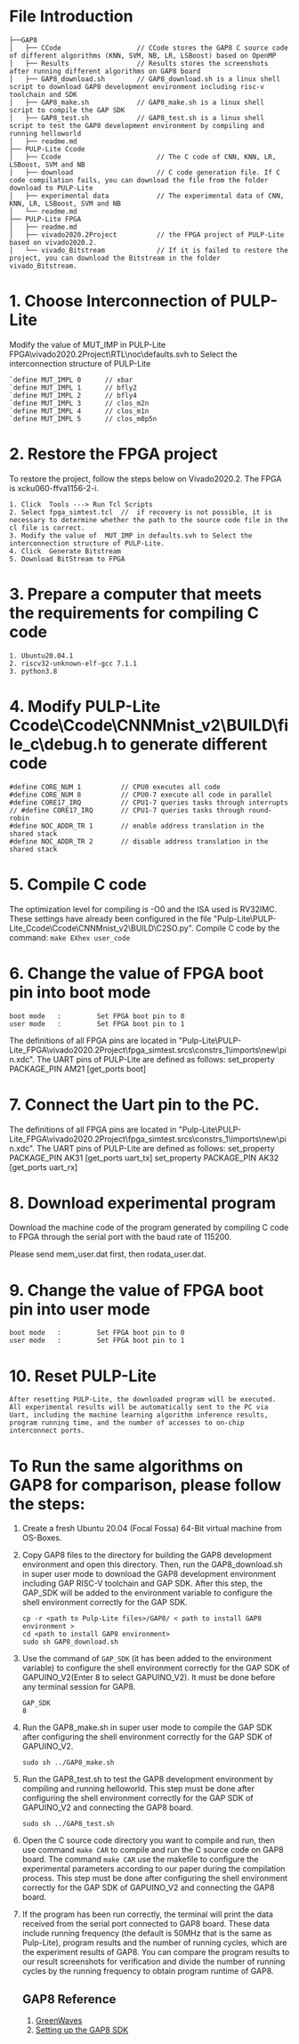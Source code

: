 # File Introduction
    ├──GAP8
    │   ├── CCode                   // CCode stores the GAP8 C source code of different algorithms (KNN, SVM, NB, LR, LSBoost) based on OpenMP
    │   ├── Results                 // Results stores the screenshots after running different algorithms on GAP8 board
    │   ├── GAP8_download.sh        // GAP8_download.sh is a linux shell script to download GAP8 development environment including risc-v toolchain and SDK
    │   ├── GAP8_make.sh            // GAP8_make.sh is a linux shell script to compile the GAP SDK
    │   ├── GAP8_test.sh            // GAP8_test.sh is a linux shell script to test the GAP8 development environment by compiling and running helloworld
    │   ├── readme.md
    ├── PULP-Lite Ccode
    │   ├── Ccode                        // The C code of CNN, KNN, LR, LSBoost, SVM and NB
    │   ├── download                     // C code generation file. If C code compilation fails, you can download the file from the folder download to PULP-Lite
    │   ├── experimental data            // The experimental data of CNN, KNN, LR, LSBoost, SVM and NB
    │   └── readme.md
    ├── PULP-Lite FPGA
    │   ├── readme.md 
    │   ├── vivado2020.2Project          // the FPGA project of PULP-Lite based on vivado2020.2.
    │   └── vivado_Bitstream             // If it is failed to restore the project, you can download the Bitstream in the folder vivado_Bitstream.


# 1. Choose Interconnection of PULP-Lite

Modify the value of  MUT_IMP in PULP-Lite FPGA\vivado2020.2Project\RTL\noc\defaults.svh to Select the interconnection structure of PULP-Lite 

    `define MUT_IMPL 0      // xbar
    `define MUT_IMPL 1      // bfly2
    `define MUT_IMPL 2      // bfly4
    `define MUT_IMPL 3      // clos_m2n
    `define MUT_IMPL 4      // clos_m1n
    `define MUT_IMPL 5      // clos_m0p5n

# 2. Restore the FPGA project
To restore the project, follow the steps below on Vivado2020.2.
The FPGA is xcku060-ffva1156-2-i.
   
    1. Click  Tools ---> Run Tcl Scripts
    2. Select fpga_simtest.tcl  //  if recovery is not possible, it is necessary to determine whether the path to the source code file in the cl file is correct.
    3. Modify the value of  MUT_IMP in defaults.svh to Select the interconnection structure of PULP-Lite. 
    4. Click  Generate Bitstream
    5. Download BitStream to FPGA

# 3. Prepare a computer that meets the requirements for compiling C code
    1. Ubuntu20.04.1
    2. riscv32-unknown-elf-gcc 7.1.1
    3. python3.8

# 4. Modify PULP-Lite Ccode\Ccode\CNNMnist_v2\BUILD\file_c\debug.h to generate different code

    #define CORE_NUM 1          // CPU0 executes all code
    #define CORE_NUM 8          // CPU0-7 execute all code in parallel
    #define CORE17_IRQ          // CPU1-7 queries tasks through interrupts
    // #define CORE17_IRQ       // CPU1-7 queries tasks through round-robin
    #define NOC_ADDR_TR 1       // enable address translation in the shared stack
    #define NOC_ADDR_TR 2       // disable address translation in the shared stack


# 5. Compile C code 
The optimization level for compiling is -O0 and the ISA used is RV32IMC. These settings have already been configured in the file "Pulp-Lite\PULP-Lite_Ccode\Ccode\CNNMnist_v2\BUILD\C2SO.py".
Compile C code by the command: 
    ```
    make EXhex user_code
    ```

# 6. Change the value of FPGA boot pin into boot mode
    boot mode   :         Set FPGA boot pin to 0
    user mode   :         Set FPGA boot pin to 1
The definitions of all FPGA pins are located in "Pulp-Lite\PULP-Lite_FPGA\vivado2020.2Project\fpga_simtest.srcs\constrs_1\imports\new\pin.xdc". The UART pins of PULP-Lite are defined as follows:
set_property PACKAGE_PIN AM21 [get_ports boot]
# 7. Connect the Uart pin to the PC. 
The definitions of all FPGA pins are located in "Pulp-Lite\PULP-Lite_FPGA\vivado2020.2Project\fpga_simtest.srcs\constrs_1\imports\new\pin.xdc". The UART pins of PULP-Lite are defined as follows:
    set_property PACKAGE_PIN AK31 [get_ports uart_tx]
    set_property PACKAGE_PIN AK32 [get_ports uart_rx]

# 8. Download experimental program 
Download the machine code of the program generated by compiling C code to FPGA through the serial port with the baud rate of 115200. 

Please send mem_user.dat first, then rodata_user.dat.

# 9. Change the value of FPGA boot pin into user mode
    boot mode   :         Set FPGA boot pin to 0
    user mode   :         Set FPGA boot pin to 1

# 10. Reset PULP-Lite
    After resetting PULP-Lite, the downloaded program will be executed. All experimental results will be automatically sent to the PC via Uart, including the machine learning algorithm inference results, program running time, and the number of accesses to on-chip interconnect ports.


# To Run the same algorithms on GAP8 for comparison, please follow the steps:

1. Create a fresh Ubuntu 20.04 (Focal Fossa) 64-Bit virtual machine from OS-Boxes.

2. Copy GAP8 files to the directory for building the GAP8 development environment and open this directory. Then, run the GAP8_download.sh in super user mode to download the GAP8 development environment including GAP RISC-V toolchain and GAP SDK. After this step, the GAP_SDK will be added to the environment variable to configure the shell environment correctly for the GAP SDK.
    ```
    cp -r <path to Pulp-Lite files>/GAP8/ < path to install GAP8 environment >
    cd <path to install GAP8 environment>
    sudo sh GAP8_download.sh 
    ```

3. Use the command of ```GAP_SDK``` (it has been added to the environment variable) to configure the shell environment correctly for the GAP SDK of GAPUINO_V2(Enter 8 to select GAPUINO_V2). It must be done before any terminal session for GAP8.
    ```
    GAP_SDK
    8
    ```

4. Run the GAP8_make.sh in super user mode to compile the GAP SDK after configuring the shell environment correctly for the GAP SDK of GAPUINO_V2.
    ```
    sudo sh ../GAP8_make.sh
    ```

5. Run the GAP8_test.sh to test the GAP8 development environment by compiling and running helloworld. This step must be done after configuring the shell environment correctly for the GAP SDK of GAPUINO_V2 and connecting the GAP8 board.
    ```
    sudo sh ../GAP8_test.sh
    ```

6. Open the C source code directory you want to compile and run, then use command ```make CAR``` to compile and run the C source code on GAP8 board. The command ```make CAR``` use the makefile to configure the experimental parameters according to our paper during the compilation process. This step must be done after configuring the shell environment correctly for the GAP SDK of GAPUINO_V2 and connecting the GAP8 board. 

7. If the program has been run correctly, the terminal will print the data received from the serial port connected to GAP8 board. These data include running frequency (the default is 50MHz that is the same as Pulp-Lite), program results and the number of running cycles, which are the experiment results of GAP8. You can compare the program results to our result screenshots for verification and divide the number of running cycles by the running frequency to obtain program runtime of GAP8.
    
    ## GAP8 Reference
    1. [GreenWaves](https://greenwaves-technologies.com/)
    2. [Setting up the GAP8 SDK](https://greenwaves-technologies.com/setting-up-sdk/)
